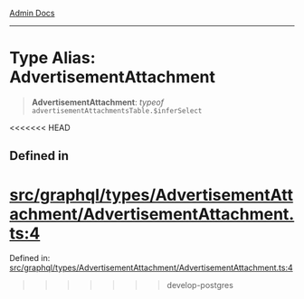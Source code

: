 [Admin Docs](/)

***

# Type Alias: AdvertisementAttachment

> **AdvertisementAttachment**: *typeof* `advertisementAttachmentsTable.$inferSelect`

<<<<<<< HEAD
## Defined in

[src/graphql/types/AdvertisementAttachment/AdvertisementAttachment.ts:4](https://github.com/NishantSinghhhhh/talawa-api/blob/ff0f1d6ae21d3428519b64e42fe3bfdff573cb6e/src/graphql/types/AdvertisementAttachment/AdvertisementAttachment.ts#L4)
=======
Defined in: [src/graphql/types/AdvertisementAttachment/AdvertisementAttachment.ts:4](https://github.com/PalisadoesFoundation/talawa-api/blob/37e2d6abe1cabaa02f97a3c6c418b81e8fcb5a13/src/graphql/types/AdvertisementAttachment/AdvertisementAttachment.ts#L4)
>>>>>>> develop-postgres

